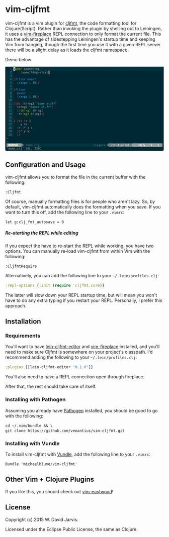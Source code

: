 # vim-cljfmt

vim-cljfmt is a vim plugin for [cljfmt](https://github.com/weavejester/cljfmt), the code formatting tool for Clojure(Script). Rather than invoking the plugin by shelling out to Leiningen, it uses a [vim-fireplace](https://github.com/tpope/vim-fireplace/) REPL connection to only format the current file. This has the advantage of sidestepping Leiningen's startup time and keeping Vim from hanging, though the first time you use it with a given REPL server there will be a slight delay as it loads the cljfmt namespace.

Demo below:

![](doc/demo.gif)

## Configuration and Usage

vim-cljfmt allows you to format the file in the current buffer with the following:

```vim
:Cljfmt
```

Of course, manually formatting files is for people who aren't lazy. So, by default, vim-cljfmt automatically does the formatting when you save. If you want to turn this off, add the following line to your `.vimrc`:

```vim
let g:clj_fmt_autosave = 0
```

##### Re-starting the REPL while editing

If you expect the have to re-start the REPL while working, you have two options. You can manually re-load vim-cljfmt from within Vim with the following:

```vim
:CljfmtRequire
```

Alternatively, you can add the following line to your `~/.lein/profiles.clj`:

```clojure
:repl-options {:init (require 'cljfmt.core)}
```

The latter will slow down your REPL startup time, but will mean you won't have to do any extra typing if you restart your REPL. Personally, I prefer this approach.

## Installation

### Requirements

You'll want to have [lein-cljfmt-editor](https://github.com/michaelblume/lein-cljfmt-editor) and [vim-fireplace](https://github.com/tpope/vim-fireplace/) installed, and you'll need to make sure Cljfmt is somewhere on your project's classpath. I'd recommend adding the following to your `~/.lein/profiles.clj`:

```clojure
:plugins [[lein-cljfmt-editor "0.1.0"]]
```

You'll also need to have a REPL connection open through fireplace.

After that, the rest should take care of itself.

### Installing with Pathogen

Assuming you already have [Pathogen](https://github.com/tpope/vim-pathogen) installed, you should be good to go with the following:

```
cd ~/.vim/bundle && \
git clone https://github.com/venantius/vim-cljfmt.git
```

### Installing with Vundle

To install vim-cljfmt with [Vundle](https://github.com/gmarik/Vundle.vim), add the following line to your `.vimrc`:
```
Bundle 'michaelblume/vim-cljfmt'
```

## Other Vim + Clojure Plugins

If you like this, you should check out [vim-eastwood](https://github.com/venantius/vim-eastwood)!

## License

Copyright (c) 2015 W. David Jarvis.

Licensed under the Eclipse Public License, the same as Clojure.
